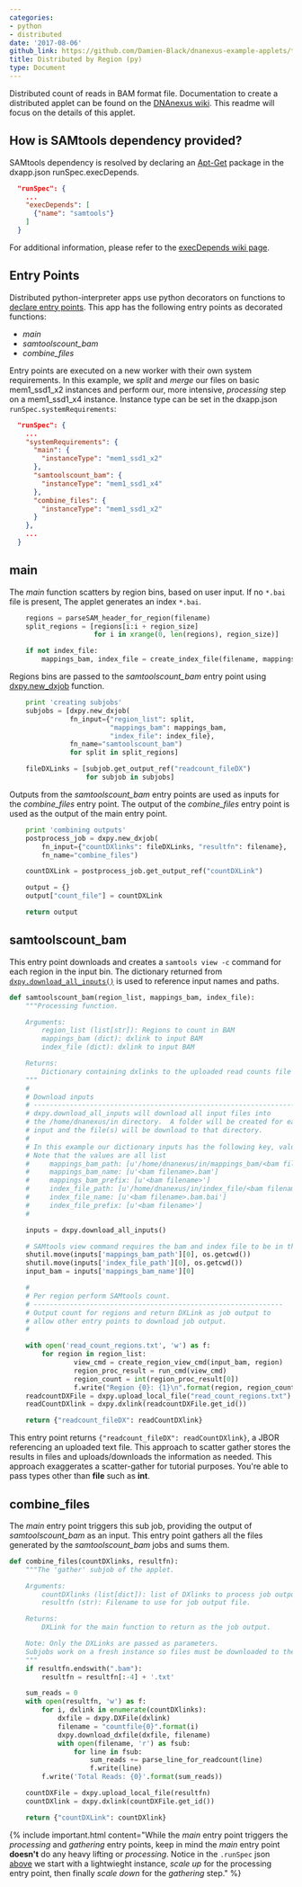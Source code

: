 ```yaml
---
categories:
- python
- distributed
date: '2017-08-06'
github_link: https://github.com/Damien-Black/dnanexus-example-applets/tree/master/Tutorials/python/samtools_count_distr_region_py
title: Distributed by Region (py)
type: Document
---
```

Distributed count of reads in BAM format file. Documentation to create a distributed applet can be found on the [DNAnexus wiki](https://wiki.dnanexus.com/Developer-Tutorials/Parallelize-Your-App). This readme will focus on the details of this applet.

## How is SAMtools dependency provided?
SAMtools dependency is resolved by declaring an [Apt-Get](https://help.ubuntu.com/14.04/serverguide/apt-get.html) package in the dxapp.json runSpec.execDepends.
```json
  "runSpec": {
    ...
    "execDepends": [
      {"name": "samtools"}
    ]
  }
```
For additional information, please refer to the [execDepends wiki page](https://wiki.dnanexus.com/Execution-Environment-Reference#Software-Packages).

## Entry Points
Distributed python-interpreter apps use python decorators on functions to [declare entry points](https://wiki.dnanexus.com/Developer-Tutorials/Parallelize-Your-App#Adding-Entry-Points-to-Your-Code). This app has the following entry points as decorated functions:

* *main* 
* *samtoolscount_bam*
* *combine_files*

Entry points are executed on a new worker with their own system requirements. In this example, we *split* and *merge* our files on basic mem1_ssd1_x2 instances and perform our, more intensive, *processing* step on a mem1_ssd1_x4 instance. Instance type can be set in the dxapp.json `runSpec.systemRequirements`:
```json
  "runSpec": {
    ...
    "systemRequirements": {
      "main": {
        "instanceType": "mem1_ssd1_x2"
      },
      "samtoolscount_bam": {
        "instanceType": "mem1_ssd1_x4"
      },
      "combine_files": {
        "instanceType": "mem1_ssd1_x2"
      }
    },
    ...
  }
```
## main
The *main* function scatters by region bins, based on user input. If no `*.bai` file is present, The applet generates an index `*.bai`.
```python
    regions = parseSAM_header_for_region(filename)
    split_regions = [regions[i:i + region_size]
                     for i in xrange(0, len(regions), region_size)]

    if not index_file:
        mappings_bam, index_file = create_index_file(filename, mappings_bam)
```
Regions bins are passed to the *samtoolscount_bam* entry point using [dxpy.new_dxjob](http://autodoc.dnanexus.com/bindings/python/current/dxpy_apps.html?highlight=new_dxjob#dxpy.bindings.dxjob.new_dxjob) function.
```python
    print 'creating subjobs'
    subjobs = [dxpy.new_dxjob(
               fn_input={"region_list": split,
                         "mappings_bam": mappings_bam,
                         "index_file": index_file},
               fn_name="samtoolscount_bam")
               for split in split_regions]

    fileDXLinks = [subjob.get_output_ref("readcount_fileDX")
                   for subjob in subjobs]
```
Outputs from the *samtoolscount_bam* entry points are used as inputs for the *combine_files* entry point. The output of the *combine_files* entry point is used as the output of the main entry point.
```python
    print 'combining outputs'
    postprocess_job = dxpy.new_dxjob(
        fn_input={"countDXlinks": fileDXLinks, "resultfn": filename},
        fn_name="combine_files")

    countDXLink = postprocess_job.get_output_ref("countDXLink")

    output = {}
    output["count_file"] = countDXLink

    return output
```

## samtoolscount_bam
This entry point downloads and creates a `samtools view -c` command for each region in the input bin. The dictionary returned from [`dxpy.download_all_inputs()`]() is used to reference input names and paths.
```python
def samtoolscount_bam(region_list, mappings_bam, index_file):
    """Processing function.

    Arguments:
        region_list (list[str]): Regions to count in BAM
        mappings_bam (dict): dxlink to input BAM
        index_file (dict): dxlink to input BAM

    Returns:
        Dictionary containing dxlinks to the uploaded read counts file
    """
    #
    # Download inputs
    # -------------------------------------------------------------------
    # dxpy.download_all_inputs will download all input files into
    # the /home/dnanexus/in directory.  A folder will be created for each
    # input and the file(s) will be download to that directory.
    #
    # In this example our dictionary inputs has the following key, value pairs
    # Note that the values are all list
    #     mappings_bam_path: [u'/home/dnanexus/in/mappings_bam/<bam filename>.bam']
    #     mappings_bam_name: [u'<bam filename>.bam']
    #     mappings_bam_prefix: [u'<bam filename>']
    #     index_file_path: [u'/home/dnanexus/in/index_file/<bam filename>.bam.bai']
    #     index_file_name: [u'<bam filename>.bam.bai']
    #     index_file_prefix: [u'<bam filename>']
    #

    inputs = dxpy.download_all_inputs()

    # SAMtools view command requires the bam and index file to be in the same
    shutil.move(inputs['mappings_bam_path'][0], os.getcwd())
    shutil.move(inputs['index_file_path'][0], os.getcwd())
    input_bam = inputs['mappings_bam_name'][0]

    #
    # Per region perform SAMtools count.
    # --------------------------------------------------------------
    # Output count for regions and return DXLink as job output to
    # allow other entry points to download job output.
    #

    with open('read_count_regions.txt', 'w') as f:
        for region in region_list:
                view_cmd = create_region_view_cmd(input_bam, region)
                region_proc_result = run_cmd(view_cmd)
                region_count = int(region_proc_result[0])
                f.write("Region {0}: {1}\n".format(region, region_count))
    readcountDXFile = dxpy.upload_local_file("read_count_regions.txt")
    readCountDXlink = dxpy.dxlink(readcountDXFile.get_id())

    return {"readcount_fileDX": readCountDXlink}
```
This entry point returns `{"readcount_fileDX": readCountDXlink}`, a JBOR referencing an uploaded text file. This approach to scatter gather stores the results in files and uploads/downloads the information as needed. This approach exaggerates a scatter-gather for tutorial purposes. You're able to pass types other than **file** such as **int**.
## combine_files
The *main* entry point triggers this sub job, providing the output of *samtoolscount_bam* as an input. This entry point gathers all the files generated by the *samtoolscount_bam* jobs and sums them.
```python
def combine_files(countDXlinks, resultfn):
    """The 'gather' subjob of the applet.

    Arguments:
        countDXlinks (list[dict]): list of DXlinks to process job output files.
        resultfn (str): Filename to use for job output file.

    Returns:
        DXLink for the main function to return as the job output.

    Note: Only the DXLinks are passed as parameters.
    Subjobs work on a fresh instance so files must be downloaded to the machine
    """
    if resultfn.endswith(".bam"):
        resultfn = resultfn[:-4] + '.txt'

    sum_reads = 0
    with open(resultfn, 'w') as f:
        for i, dxlink in enumerate(countDXlinks):
            dxfile = dxpy.DXFile(dxlink)
            filename = "countfile{0}".format(i)
            dxpy.download_dxfile(dxfile, filename)
            with open(filename, 'r') as fsub:
                for line in fsub:
                    sum_reads += parse_line_for_readcount(line)
                    f.write(line)
        f.write('Total Reads: {0}'.format(sum_reads))

    countDXFile = dxpy.upload_local_file(resultfn)
    countDXlink = dxpy.dxlink(countDXFile.get_id())

    return {"countDXLink": countDXlink}
```

{% include important.html content="While the _main_ entry point triggers the _processing_ and _gathering_ entry points, keep in mind the _main_ entry point **doesn't** do any heavy lifting or _processing_. Notice in the `.runSpec` json [above](#Entry-Points) we start with a lightwieght instance, _scale up_ for the processing entry point, then finally _scale down_ for the _gathering_ step." %}

